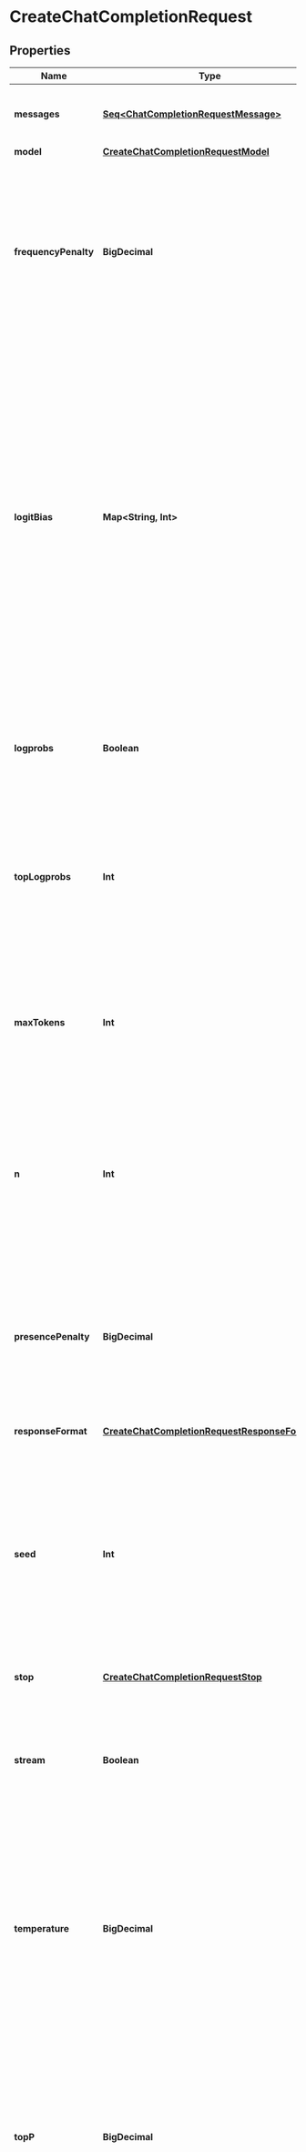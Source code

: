 

# CreateChatCompletionRequest


## Properties

Name | Type | Description | Notes
------------ | ------------- | ------------- | -------------
**messages** | [**Seq&lt;ChatCompletionRequestMessage&gt;**](ChatCompletionRequestMessage.md) | A list of messages comprising the conversation so far. [Example Python code](https://cookbook.openai.com/examples/how_to_format_inputs_to_chatgpt_models). | 
**model** | [**CreateChatCompletionRequestModel**](CreateChatCompletionRequestModel.md) |  | 
**frequencyPenalty** | **BigDecimal** | Number between -2.0 and 2.0. Positive values penalize new tokens based on their existing frequency in the text so far, decreasing the model&#39;s likelihood to repeat the same line verbatim.  [See more information about frequency and presence penalties.](/docs/guides/text-generation/parameter-details)  |  [optional]
**logitBias** | **Map&lt;String, Int&gt;** | Modify the likelihood of specified tokens appearing in the completion.  Accepts a JSON object that maps tokens (specified by their token ID in the tokenizer) to an associated bias value from -100 to 100. Mathematically, the bias is added to the logits generated by the model prior to sampling. The exact effect will vary per model, but values between -1 and 1 should decrease or increase likelihood of selection; values like -100 or 100 should result in a ban or exclusive selection of the relevant token.  |  [optional]
**logprobs** | **Boolean** | Whether to return log probabilities of the output tokens or not. If true, returns the log probabilities of each output token returned in the &#x60;content&#x60; of &#x60;message&#x60;. |  [optional]
**topLogprobs** | **Int** | An integer between 0 and 20 specifying the number of most likely tokens to return at each token position, each with an associated log probability. &#x60;logprobs&#x60; must be set to &#x60;true&#x60; if this parameter is used. |  [optional]
**maxTokens** | **Int** | The maximum number of [tokens](/tokenizer) that can be generated in the chat completion.  The total length of input tokens and generated tokens is limited by the model&#39;s context length. [Example Python code](https://cookbook.openai.com/examples/how_to_count_tokens_with_tiktoken) for counting tokens.  |  [optional]
**n** | **Int** | How many chat completion choices to generate for each input message. Note that you will be charged based on the number of generated tokens across all of the choices. Keep &#x60;n&#x60; as &#x60;1&#x60; to minimize costs. |  [optional]
**presencePenalty** | **BigDecimal** | Number between -2.0 and 2.0. Positive values penalize new tokens based on whether they appear in the text so far, increasing the model&#39;s likelihood to talk about new topics.  [See more information about frequency and presence penalties.](/docs/guides/text-generation/parameter-details)  |  [optional]
**responseFormat** | [**CreateChatCompletionRequestResponseFormat**](CreateChatCompletionRequestResponseFormat.md) |  |  [optional]
**seed** | **Int** | This feature is in Beta. If specified, our system will make a best effort to sample deterministically, such that repeated requests with the same &#x60;seed&#x60; and parameters should return the same result. Determinism is not guaranteed, and you should refer to the &#x60;system_fingerprint&#x60; response parameter to monitor changes in the backend.  |  [optional]
**stop** | [**CreateChatCompletionRequestStop**](CreateChatCompletionRequestStop.md) |  |  [optional]
**stream** | **Boolean** | If set, partial message deltas will be sent, like in ChatGPT. Tokens will be sent as data-only [server-sent events](https://developer.mozilla.org/en-US/docs/Web/API/Server-sent_events/Using_server-sent_events#Event_stream_format) as they become available, with the stream terminated by a &#x60;data: [DONE]&#x60; message. [Example Python code](https://cookbook.openai.com/examples/how_to_stream_completions).  |  [optional]
**temperature** | **BigDecimal** | What sampling temperature to use, between 0 and 2. Higher values like 0.8 will make the output more random, while lower values like 0.2 will make it more focused and deterministic.  We generally recommend altering this or &#x60;top_p&#x60; but not both.  |  [optional]
**topP** | **BigDecimal** | An alternative to sampling with temperature, called nucleus sampling, where the model considers the results of the tokens with top_p probability mass. So 0.1 means only the tokens comprising the top 10% probability mass are considered.  We generally recommend altering this or &#x60;temperature&#x60; but not both.  |  [optional]
**tools** | [**Seq&lt;ChatCompletionTool&gt;**](ChatCompletionTool.md) | A list of tools the model may call. Currently, only functions are supported as a tool. Use this to provide a list of functions the model may generate JSON inputs for. A max of 128 functions are supported.  |  [optional]
**toolChoice** | [**ChatCompletionToolChoiceOption**](ChatCompletionToolChoiceOption.md) |  |  [optional]
**user** | **String** | A unique identifier representing your end-user, which can help OpenAI to monitor and detect abuse. [Learn more](/docs/guides/safety-best-practices/end-user-ids).  |  [optional]
**functionCall** | [**CreateChatCompletionRequestFunctionCall**](CreateChatCompletionRequestFunctionCall.md) |  |  [optional]
**functions** | [**Seq&lt;ChatCompletionFunctions&gt;**](ChatCompletionFunctions.md) | Deprecated in favor of &#x60;tools&#x60;.  A list of functions the model may generate JSON inputs for.  |  [optional]



